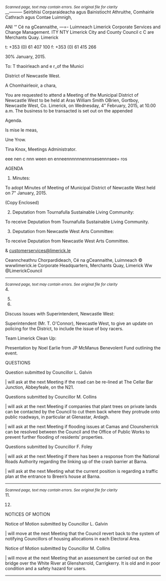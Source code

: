 *<small>Scanned page, text may contain errors. See original file for clarity</small>*  
__—_—_— Seirbhisi Corparaideacha agus Bainistiocht Athruithe,
Comhairle Cathrach agus Contae Luimnigh,

ANI ‘“ Cé na gCeannaithe,
—=- Luimneach
Limerick Corporate Services and Change Management.
ITY NTY Limerick City and County Council
c C are Merchants Quay.
Limerick

t: +353 (0) 61 407 100
f: +353 (0) 61 415 266

30% January, 2015.

To: T thaoirleach and e r_of the Munici

District of Newcastle West.

A Chomhairleoir, a chara,

You are requested to attend a Meeting of the Municipal District of Newcastle West to be held at
Aras William Smith OBrien, Gortboy, Newcastle West, Co. Limerick, on Wednesday, 4"
February, 2015, at 10.00 a.m. The business to be transacted is set out on the appended

Agenda.

Is mise le meas,

Une Yrow.

Tina Knox,
Meetings Administrator.

eee nen c nnn ween en enneennnnnnennnsesennnsee= ros

AGENDA

1. Minutes:

To adopt Minutes of Meeting of Municipal District of Newcastle West held on 7" January,
2015.

(Copy Enclosed)

2. Deputation from Tournafulla Sustainable Living Community:

To receive Deputation from Tournafulla Sustainable Living Community.

3. Deputation from Newcastle West Arts Committee:

To receive Deputation from Newcastle West Arts Committee.

& customerservices@limerick.le

Ceanncheathru Chorpardideach, Cé na gCeannaithe, Luimneach © wwwlimerick.ie
Corporate Headquarters, Merchants Quay, Limerick Ww @LimerickCouncil

---
*<small>Scanned page, text may contain errors. See original file for clarity</small>*  
4.

5.

10.

Discuss Issues with Superintendent, Newcastle West:

Superintendent (Mr. T. O'Connor), Newcastle West, to give an update on policing for the
District, to include the issue of boy racers.

Team Limerick Clean Up:

Presentation by Noel Earlie from JP McManus Benevolent Fund outlining the event.

QUESTIONS

Question submitted by Councillor L. Galvin

| will ask at the next Meeting if the road can be re-lined at The Cellar Bar Junction,
Abbeyfeale, on the N21.

Questions submitted by Councillor M. Collins

| will ask at the next Meeting if companies that plant trees on private lands can be
contacted by the Council to cut them back where they protrude onto public roadways, in
particular at Glenastar, Ardagh.

| will ask at the next Meeting if flooding issues at Camas and Clounsherrick can be
resolved between the Council and the Office of Public Works to prevent further flooding
of residents’ properties.

Questions submitted by Councillor F. Foley

| will ask at the next Meeting if there has been a response from the National Roads
Authority regarding the linking up of the crash barrier at Barna.

| will ask at the next Meeting what the current position is regarding a traffic plan at the
entrance to Breen’s house at Barna.

---
*<small>Scanned page, text may contain errors. See original file for clarity</small>*  
11.

12.

NOTICES OF MOTION

Notice of Motion submitted by Councillor L. Galvin

| will move at the next Meeting that the Council revert back to the system of notifying
Councillors of housing allocations in each Electoral Area.

Notice of Motion submitted by Councillor M. Collins

| will move at the next Meeting that an assessment be carried out on the bridge over the
White River at Glensharrold, Carrigkerry. It is old and in poor condition and a safety
hazard for users.

---
